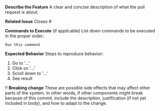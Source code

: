 <!-- PR Title should be in the format of `scope (type): subject` -->

**Describe the Feature**
A clear and concise description of what the pull request is about.

**Related Issue**
Closes #

**Commands to Execute**
(if applicable) List down commands to be executed in the proper order:

```
Run this command
```

**Expected Behavior**
Steps to reproduce behavior:

1. Go to '...'
2. Click on '...'
3. Scroll down to '...'
4. See result

:bangbang: **Breaking change**
These are possible side effects that may affect other parts of the system. In other words, if other components might break because of this commit, include the description, justification (if not yet included in body), and how to adapt to the change.
